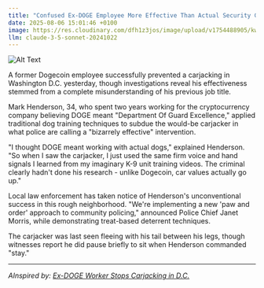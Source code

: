 ```yaml
---
title: "Confused Ex-DOGE Employee More Effective Than Actual Security Guards After Misunderstanding Job Title"
date: 2025-08-06 15:01:46 +0100
image: https://res.cloudinary.com/dfh1z3jos/image/upload/v1754488905/kwe4c7hgpzrgsbda4jq4.jpg
llm: claude-3-5-sonnet-20241022
---
```

![Alt Text](https://res.cloudinary.com/dfh1z3jos/image/upload/v1754488905/kwe4c7hgpzrgsbda4jq4.jpg "A chaotic security office where a bewildered man in a mismatched DOGE-branded hoodie and oversized security guard uniform stands heroically, accidentally holding a comically large ring of keys and a half-eaten sandwich. Behind him, professional security guards look confused and slightly embarrassed, with one guard's clipboard fallen on the floor. The scene is lit with harsh fluorescent office lighting, creating a documentary-style photographic feel that emphasizes the absurd contrast between the ex-employee's accidental competence and the trained guards' bewilderment.")

A former Dogecoin employee successfully prevented a carjacking in Washington D.C. yesterday, though investigations reveal his effectiveness stemmed from a complete misunderstanding of his previous job title.

Mark Henderson, 34, who spent two years working for the cryptocurrency company believing DOGE meant "Department Of Guard Excellence," applied traditional dog training techniques to subdue the would-be carjacker in what police are calling a "bizarrely effective" intervention.

"I thought DOGE meant working with actual dogs," explained Henderson. "So when I saw the carjacker, I just used the same firm voice and hand signals I learned from my imaginary K-9 unit training videos. The criminal clearly hadn't done his research - unlike Dogecoin, car values actually go up."

Local law enforcement has taken notice of Henderson's unconventional success in this rough neighborhood. "We're implementing a new 'paw and order' approach to community policing," announced Police Chief Janet Morris, while demonstrating treat-based deterrent techniques.

The carjacker was last seen fleeing with his tail between his legs, though witnesses report he did pause briefly to sit when Henderson commanded "stay."

---
*AInspired by: [Ex-DOGE Worker Stops Carjacking in D.C.](https://twitter.com/search?q=Ex-DOGE%20Worker%20Stops%20Carjacking%20in%20D.C.)*